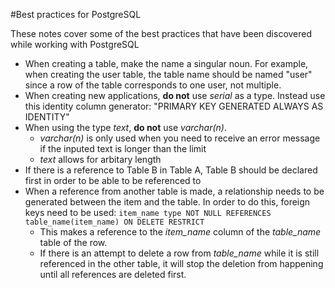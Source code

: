#Best practices for PostgreSQL

These notes cover some of the best practices that have been discovered while working with PostgreSQL

- When creating a table, make the name a singular noun. For example, when creating the user table, the table name should be
named "user" since a row of the table corresponds to one user, not multiple.
- When creating new applications, **do not** use *serial* as a type. Instead use this identity column generator:
"PRIMARY KEY GENERATED ALWAYS AS IDENTITY"
- When using the type *text*, **do not** use *varchar(n)*.
    - *varchar(n)* is only used when you need to receive an error message if the inputed text is longer than the limit
    - *text* allows for arbitary length
- If there is a reference to Table B in Table A, Table B should be declared first in order to be able to be referenced to
- When a reference from another table is made, a relationship needs to be generated between the item and the table. In order
to do this, foreign keys need to be used:
`item_name type NOT NULL REFERENCES table_name(item_name) ON DELETE RESTRICT`
     - This makes a reference to the *item_name* column of the *table_name* table of the row. 
     - If there is an attempt to delete a row from *table_name* while it is still referenced in the other table, it will 
        stop the deletion from happening until all references are deleted first.